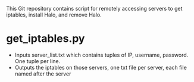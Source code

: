 This Git repository contains script for remotely accessing servers to get iptables, install Halo, and remove Halo.

# get_iptables.py 
* Inputs server_list.txt which contains tuples of IP, username, password.  One tuple per line.
* Outputs the iptables on those servers, one txt file per server, each file named after the server
